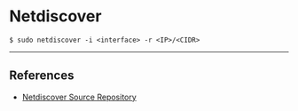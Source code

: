 # Netdiscover

`$ sudo netdiscover -i <interface> -r <IP>/<CIDR>`

---
## References

- [Netdiscover Source Repository](https://github.com/netdiscover-scanner/netdiscover)